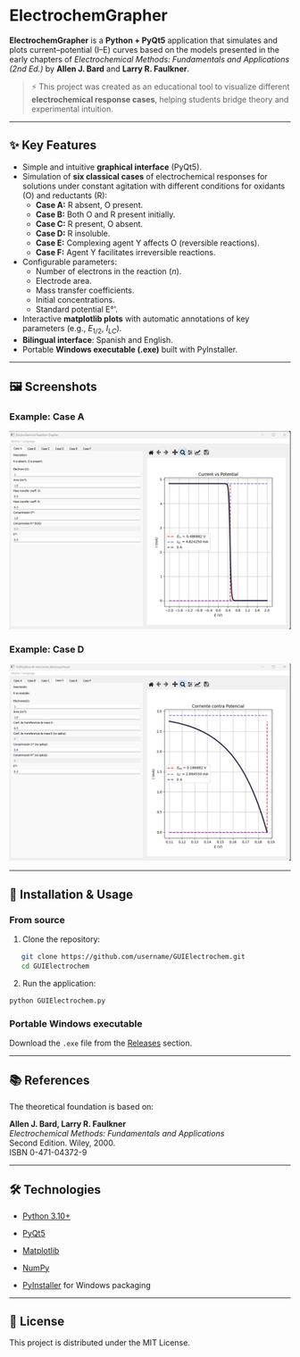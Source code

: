 # ElectrochemGrapher

**ElectrochemGrapher** is a **Python + PyQt5** application that simulates and plots current–potential (I–E) curves based on the models presented in the early chapters of *Electrochemical Methods: Fundamentals and Applications (2nd Ed.)* by **Allen J. Bard** and **Larry R. Faulkner**.

> ⚡ This project was created as an educational tool to visualize different **electrochemical response cases**, helping students bridge theory and experimental intuition.

---

## ✨ Key Features

- Simple and intuitive **graphical interface** (PyQt5).
- Simulation of **six classical cases** of electrochemical responses for solutions under constant agitation with different conditions for oxidants (O) and reductants (R):
  - **Case A:** R absent, O present.  
  - **Case B:** Both O and R present initially.  
  - **Case C:** R present, O absent.  
  - **Case D:** R insoluble.  
  - **Case E:** Complexing agent Y affects O (reversible reactions).  
  - **Case F:** Agent Y facilitates irreversible reactions.  
- Configurable parameters:
  - Number of electrons in the reaction (*n*).  
  - Electrode area.  
  - Mass transfer coefficients.  
  - Initial concentrations.  
  - Standard potential E°'.  
- Interactive **matplotlib plots** with automatic annotations of key parameters (e.g., $E_{1/2}$, $I_{LC}$).  
- **Bilingual interface**: Spanish and English.  
- Portable **Windows executable (.exe)** built with PyInstaller.  

---

## 🖼️ Screenshots

### Example: Case A
![Case A](docs/screenshot-case-a.png)

### Example: Case D
![Case D](docs/screenshot-case-d.png)

---

## 🚀 Installation & Usage

### From source
1. Clone the repository:
```bash
   git clone https://github.com/username/GUIElectrochem.git
   cd GUIElectrochem
```
2. Run the application:
```bash
python GUIElectrochem.py
  ```

### Portable Windows executable

Download the `.exe` file from the [Releases](https://github.com/username/GUIElectrochem/releases) section.

---

## 📚 References

The theoretical foundation is based on:

**Allen J. Bard, Larry R. Faulkner**  
_Electrochemical Methods: Fundamentals and Applications_  
Second Edition. Wiley, 2000.  
ISBN 0-471-04372-9

---

## 🛠️ Technologies

- [Python 3.10+](https://www.python.org/)
    
- [PyQt5](https://riverbankcomputing.com/software/pyqt/intro)
    
- [Matplotlib](https://matplotlib.org/)
    
- [NumPy](https://numpy.org/)
    
- [PyInstaller](https://pyinstaller.org/) for Windows packaging
    

---

## 📄 License

This project is distributed under the MIT License.
